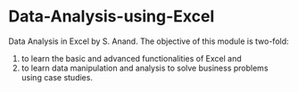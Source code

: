 # Data-Analysis-using-Excel
Data Analysis in Excel by S. Anand. The objective of this module is two-fold:  
1) to learn the basic and advanced functionalities of Excel and
2) to learn data manipulation and analysis to solve business problems using case studies.


